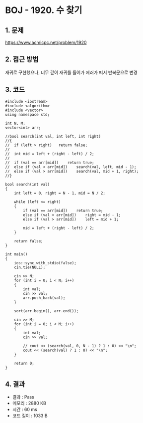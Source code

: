 # BOJ - 1920. 수 찾기

## 1. 문제  
https://www.acmicpc.net/problem/1920
## 2. 접근 방법  
재귀로 구현했으나, 너무 깊이 재귀를 들어가 에러가 떠서 반복문으로 변경
## 3. 코드  
```
#include <iostream>
#include <algorithm>
#include <vector>
using namespace std;

int N, M;
vector<int> arr;

//bool search(int val, int left, int right)
//{
//	if (left > right)	return false;
//
//	int mid = left + (right - left) / 2;
//
//	if (val == arr[mid])	return true;
//	else if (val < arr[mid])	search(val, left, mid - 1);
//	else if (val > arr[mid])	search(val, mid + 1, right);
//}

bool search(int val)
{
	int left = 0, right = N - 1, mid = N / 2;

	while (left <= right)
	{
		if (val == arr[mid])	return true;
		else if (val < arr[mid])	right = mid - 1;
		else if (val > arr[mid])	left = mid + 1;

		mid = left + (right - left) / 2;
	}

	return false;
}

int main()
{
	ios::sync_with_stdio(false);
	cin.tie(NULL);

	cin >> N;
	for (int i = 0; i < N; i++)
	{
		int val;
		cin >> val;
		arr.push_back(val);
	}

	sort(arr.begin(), arr.end());

	cin >> M;
	for (int i = 0; i < M; i++)
	{
		int val;
		cin >> val;

		// cout << (search(val, 0, N - 1) ? 1 : 0) << "\n";
		cout << (search(val) ? 1 : 0) << "\n";
	}

	return 0;
}
```
## 4. 결과
- 결과 : Pass
- 메모리 : 2880 KB
- 시간 : 60 ms
- 코드 길이 : 1033 B